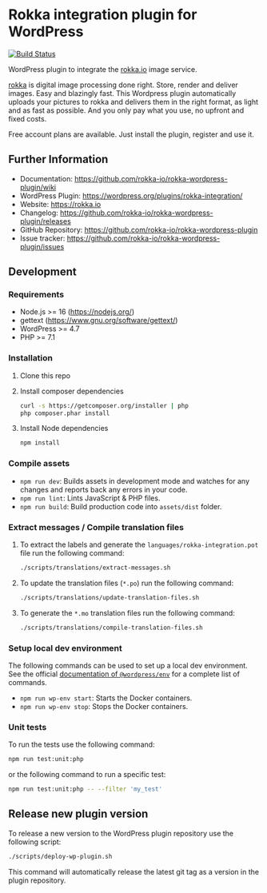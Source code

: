 # Rokka integration plugin for WordPress

[![Build Status](https://github.com/rokka-io/rokka-wordpress-plugin/workflows/Lint%20Test%20Deploy/badge.svg?branch=master)](https://github.com/rokka-io/rokka-wordpress-plugin/actions?query=workflow%3A%22Lint+Test+Deploy%22+branch%3Amaster)

WordPress plugin to integrate the [rokka.io](https://rokka.io) image service.

[rokka](https://rokka.io) is digital image processing done right. Store, render and deliver images. Easy and blazingly fast. This Wordpress plugin automatically uploads your pictures to rokka and delivers them in the right format, as light and as fast as possible. And you only pay what you use, no upfront and fixed costs.

Free account plans are available. Just install the plugin, register and use it.

## Further Information

* Documentation: https://github.com/rokka-io/rokka-wordpress-plugin/wiki
* WordPress Plugin: https://wordpress.org/plugins/rokka-integration/
* Website: https://rokka.io
* Changelog: https://github.com/rokka-io/rokka-wordpress-plugin/releases
* GitHub Repository: https://github.com/rokka-io/rokka-wordpress-plugin
* Issue tracker: https://github.com/rokka-io/rokka-wordpress-plugin/issues

## Development

### Requirements

* Node.js >= 16 (https://nodejs.org/)
* gettext (https://www.gnu.org/software/gettext/)
* WordPress >= 4.7
* PHP >= 7.1

### Installation

1. Clone this repo

1. Install composer dependencies

    ```bash
    curl -s https://getcomposer.org/installer | php
    php composer.phar install
    ```

1. Install Node dependencies

    ```bash
    npm install
    ```

### Compile assets

* `npm run dev`: Builds assets in development mode and watches for any changes and reports back any errors in your code.
* `npm run lint`: Lints JavaScript & PHP files.
* `npm run build`: Build production code into `assets/dist` folder.

### Extract messages / Compile translation files

1. To extract the labels and generate the `languages/rokka-integration.pot` file run the following command:

    ```bash
    ./scripts/translations/extract-messages.sh
   ```

2. To update the translation files (`*.po`) run the following command:

    ```bash
    ./scripts/translations/update-translation-files.sh
   ```

1. To generate the `*.mo` translation files run the following command:

   ```bash
   ./scripts/translations/compile-translation-files.sh
   ```

### Setup local dev environment

The following commands can be used to set up a local dev environment. See the official [documentation of `@wordpress/env`](https://developer.wordpress.org/block-editor/packages/packages-env/#command-reference) for a complete list of commands.

* `npm run wp-env start`: Starts the Docker containers.
* `npm run wp-env stop`: Stops the Docker containers.

### Unit tests

To run the tests use the following command:

```bash
npm run test:unit:php
```

or the following command to run a specific test:

```bash
npm run test:unit:php -- --filter 'my_test'
```

## Release new plugin version

To release a new version to the WordPress plugin repository use the following script:

```bash
./scripts/deploy-wp-plugin.sh
```

This command will automatically release the latest git tag as a version in the plugin repository.
